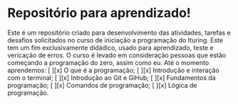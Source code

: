 # Repositório para aprendizado!

Este é um repositório criado para desenvolvimento das atividades, tarefas e desafios solicitados no curso de iniciação a programação do Ituring.
Este tem um fim exclusivamente didádico, usado para aprendizado, teste e vericação de erros.
O curso é levado em consideração pessoas que estão começando a programação do zero, assim como eu.
Até o momento aprendemos:
[ ][x] O que é a programação;
[ ][x] Introdução e interação com o terminal;
[ ][x] Introdução ao  Git e GiHub;
[ ][x] Fundamentos da programação;
[ ][x] Comandos de programação;
[ ][x] Lógica de programação.
